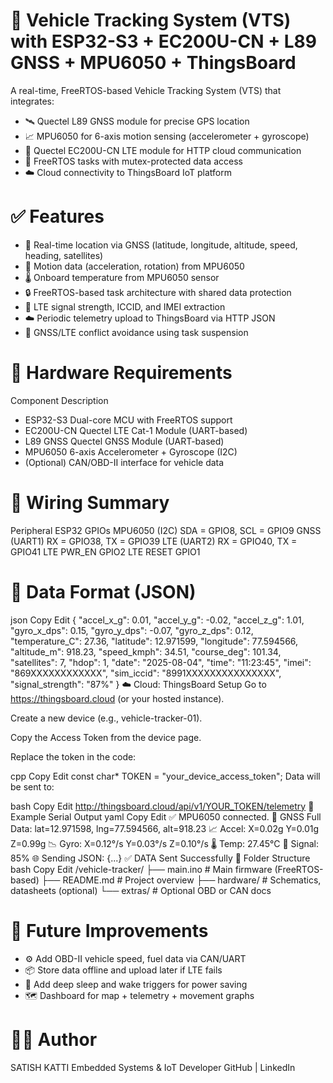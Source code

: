 # 🚗 Vehicle Tracking System (VTS) with ESP32-S3 + EC200U-CN + L89 GNSS + MPU6050 + ThingsBoard
A real-time, FreeRTOS-based Vehicle Tracking System (VTS) that integrates:

- 🛰️ Quectel L89 GNSS module for precise GPS location
- 📈 MPU6050 for 6-axis motion sensing (accelerometer + gyroscope)
- 📡 Quectel EC200U-CN LTE module for HTTP cloud communication
- 🔁 FreeRTOS tasks with mutex-protected data access
- ☁️ Cloud connectivity to ThingsBoard IoT platform

# ✅ Features
- 📍 Real-time location via GNSS (latitude, longitude, altitude, speed, heading, satellites)
- 📐 Motion data (acceleration, rotation) from MPU6050
- 🌡️ Onboard temperature from MPU6050 sensor
- 🔒 FreeRTOS-based task architecture with shared data protection
- 📶 LTE signal strength, ICCID, and IMEI extraction
- ☁️ Periodic telemetry upload to ThingsBoard via HTTP JSON
- 🔁 GNSS/LTE conflict avoidance using task suspension

# 🧩 Hardware Requirements
Component	Description
- ESP32-S3	Dual-core MCU with FreeRTOS support
- EC200U-CN	Quectel LTE Cat-1 Module (UART-based)
- L89 GNSS	Quectel GNSS Module (UART-based)
- MPU6050	6-axis Accelerometer + Gyroscope (I2C)
- (Optional)	CAN/OBD-II interface for vehicle data

# 📐 Wiring Summary
Peripheral	ESP32 GPIOs
MPU6050 (I2C)	SDA = GPIO8, SCL = GPIO9
GNSS (UART1)	RX = GPIO38, TX = GPIO39
LTE (UART2)	RX = GPIO40, TX = GPIO41
LTE PWR_EN	GPIO2
LTE RESET	GPIO1

# 🔄 Data Format (JSON)
json
Copy
Edit
{
  "accel_x_g": 0.01,
  "accel_y_g": -0.02,
  "accel_z_g": 1.01,
  "gyro_x_dps": 0.15,
  "gyro_y_dps": -0.07,
  "gyro_z_dps": 0.12,
  "temperature_C": 27.36,
  "latitude": 12.971599,
  "longitude": 77.594566,
  "altitude_m": 918.23,
  "speed_kmph": 34.51,
  "course_deg": 101.34,
  "satellites": 7,
  "hdop": 1,
  "date": "2025-08-04",
  "time": "11:23:45",
  "imei": "869XXXXXXXXXXXX",
  "sim_iccid": "8991XXXXXXXXXXXXXXX",
  "signal_strength": "87%"
}
☁️ Cloud: ThingsBoard Setup
Go to https://thingsboard.cloud (or your hosted instance).

Create a new device (e.g., vehicle-tracker-01).

Copy the Access Token from the device page.

Replace the token in the code:

cpp
Copy
Edit
const char* TOKEN = "your_device_access_token";
Data will be sent to:

bash
Copy
Edit
http://thingsboard.cloud/api/v1/YOUR_TOKEN/telemetry
🧪 Example Serial Output
yaml
Copy
Edit
✅ MPU6050 connected.
📍 GNSS Full Data: lat=12.971598, lng=77.594566, alt=918.23
📈 Accel: X=0.02g Y=0.01g Z=0.99g
📉 Gyro: X=0.12°/s Y=0.03°/s Z=0.10°/s
🌡️ Temp: 27.45°C
📶 Signal: 85%
🌐 Sending JSON:
{...}
✅ DATA Sent Successfully
📁 Folder Structure
bash
Copy
Edit
/vehicle-tracker/
├── main.ino            # Main firmware (FreeRTOS-based)
├── README.md           # Project overview
├── hardware/           # Schematics, datasheets (optional)
└── extras/             # Optional OBD or CAN docs

# 🔮 Future Improvements
- ⚙️ Add OBD-II vehicle speed, fuel data via CAN/UART
- 📦 Store data offline and upload later if LTE fails
- 🔋 Add deep sleep and wake triggers for power saving
- 🗺️ Dashboard for map + telemetry + movement graphs

# 👨‍💻 Author
SATISH KATTI
Embedded Systems & IoT Developer
GitHub | LinkedIn

